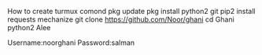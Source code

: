 
How to create turmux comond
pkg update
pkg install python2 git
pip2 install requests mechanize
git clone https://github.com/Noor/ghani
cd Ghani
python2 Alee

Username:noorghani
Password:salman
